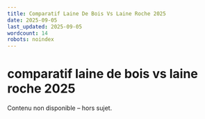 ```yaml
---
title: Comparatif Laine De Bois Vs Laine Roche 2025
date: 2025-09-05
last_updated: 2025-09-05
wordcount: 14
robots: noindex
---
```


# comparatif laine de bois vs laine roche 2025

Contenu non disponible – hors sujet.